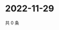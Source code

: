 # 2022-11-29

共 0 条

<!-- BEGIN WEIBO -->
<!-- 最后更新时间 Tue Nov 29 2022 15:01:02 GMT+0800 (China Standard Time) -->

<!-- END WEIBO -->
